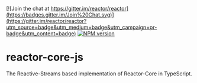 [![Join the chat at https://gitter.im/reactor/reactor](https://badges.gitter.im/Join%20Chat.svg)](https://gitter.im/reactor/reactor?utm_source=badge&utm_medium=badge&utm_campaign=pr-badge&utm_content=badge) [![NPM version](https://img.shields.io/npm/v/rx.svg)](https://www.npmjs.com/package/reactor-core-js)

# reactor-core-js

The Reactive-Streams based implementation of Reactor-Core in TypeScript.
